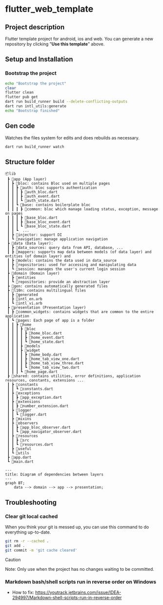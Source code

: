 # flutter_web_template

## Project description

Flutter template project for android, ios and web. You can generate a new repository by clicking
"**Use this template**" above.

## Setup and Installation

### Bootstrap the project

```bash
echo "Bootstrap the project"
clear 
flutter clean 
flutter pub get 
dart run build_runner build --delete-conflicting-outputs 
dart run intl_utils:generate
echo "Bootstrap finished"
```

## Gen code

Watches the files system for edits and does rebuilds as necessary.

```bash
dart run build_runner watch
```

## Structure folder

```
📦lib
 ┣ 📂app (App layer)
 ┃ ┣ 📂bloc: contains Bloc used on multiple pages
 ┃ ┃ ┣ 📂auth: bloc supports authentication
 ┃ ┃ ┃ ┣ 📜auth_bloc.dart
 ┃ ┃ ┃ ┣ 📜auth_event.dart
 ┃ ┃ ┃ ┗ 📜auth_state.dart
 ┃ ┃ ┗ 📂base: contains boilerplate bloc
 ┃ ┃ ┃ ┣ 📂common: bloc which manage loading status, exception, message on pages
 ┃ ┃ ┃ ┣ 📜base_bloc.dart
 ┃ ┃ ┃ ┣ 📜base_bloc_event.dart
 ┃ ┃ ┃ ┗ 📜base_bloc_state.dart
 ┃ ┃ ┗  ...
 ┃ ┣ 📂injector: support DI
 ┃ ┗ 📂navigation: manage application navigation
 ┣ 📂data (Data layer): 
 ┃ ┣ 📂data_sources: query data from API, database, ...
 ┃ ┣ 📂mappers: supports map data between models (of data layer) and entities (of domain layer) and 
 ┃ ┣ 📂models: contains the data used in data_source
 ┃ ┣ 📂repositories: used for accessing and manipulating data 
 ┃ ┗ 📂session: manages the user's current login session
 ┣ 📂domain (Domain layer)
 ┃ ┣ 📂entities
 ┃ ┗ 📂repositories: provide an abstraction layer
 ┣ 📂gen: contains automatically generated files
 ┣ 📂l10n: contains multilingual files
 ┃ ┣ 📂generated
 ┃ ┣ 📜intl_en.arb
 ┃ ┗ 📜intl_vi.arb
 ┣ 📂presentation (Presentation layer)
 ┃ ┣ 📂common_widgets: contains widgets that are common to the entire application
 ┃ ┗ 📂pages: Each page of app is a folder
 ┃ ┃ ┣ 📂home
 ┃ ┃ ┃ ┣ 📂bloc
 ┃ ┃ ┃ ┃ ┣ 📜home_bloc.dart
 ┃ ┃ ┃ ┃ ┣ 📜home_event.dart
 ┃ ┃ ┃ ┃ ┗ 📜home_state.dart
 ┃ ┃ ┃ ┣ 📂models
 ┃ ┃ ┃ ┣ 📂widget
 ┃ ┃ ┃ ┃ ┣ 📜home_body.dart
 ┃ ┃ ┃ ┃ ┣ 📜home_tab_view_one.dart
 ┃ ┃ ┃ ┃ ┣ 📜home_tab_view_three.dart
 ┃ ┃ ┃ ┃ ┗ 📜home_tab_view_two.dart
 ┃ ┃ ┃ ┗ 📜home_page.dart
 ┣ 📂shared: contains utilities, error definitions, application resources, constants, extensions ...
 ┃ ┣ 📂constants
 ┃ ┃ ┗ 📜constants.dart
 ┃ ┣ 📂exceptions
 ┃ ┃ ┣ 📜app_exception.dart
 ┃ ┣ 📂extensions
 ┃ ┃ ┣ 📜number_extension.dart
 ┃ ┣ 📂logger
 ┃ ┃ ┗ 📜logger.dart
 ┃ ┣ 📂mixins
 ┃ ┣ 📂observers
 ┃ ┃ ┣ 📜app_bloc_observer.dart
 ┃ ┃ ┗ 📜app_navigator_observer.dart
 ┃ ┣ 📂resources
 ┃ ┃ ┣ 📂src
 ┃ ┃ ┗ 📜resources.dart
 ┃ ┣ 📂useful
 ┃ ┗ 📂utils
 ┣ 📜app.dart
 ┗ 📜main.dart
```

```mermaid
---
title: Diagram of dependencies between layers
---
graph BT;
    data --> domain --> app --> presentation;
```

## Troubleshooting

### Clear git local cached

When you think your git is messed up, you can use this command to do everything up-to-date.

```bash
git rm -r --cached . 
git add . 
git commit -m 'git cache cleared'
```

> [!CAUTION]
> Note: Only use when the project has no changes waiting to be committed.

### Markdown bash/shell scripts run in reverse order on Windows

- How to
  fix: https://youtrack.jetbrains.com/issue/IDEA-294997/Markdown-shell-scripts-run-in-reverse-order
